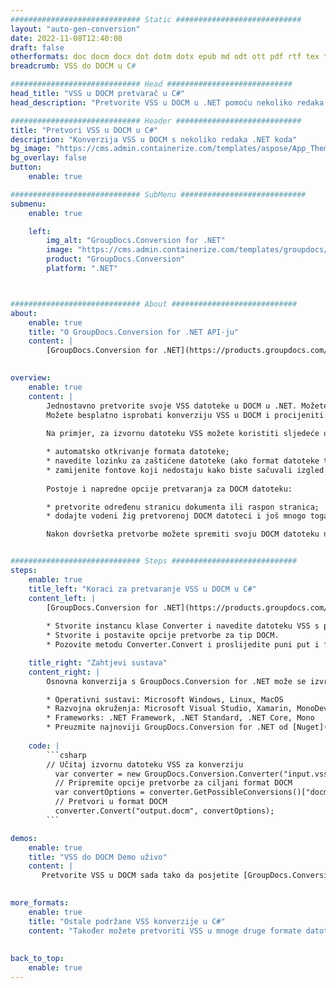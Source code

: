 ```yaml
---
############################# Static ############################
layout: "auto-gen-conversion"
date: 2022-11-08T12:40:08
draft: false
otherformats: doc docm docx dot dotm dotx epub md odt ott pdf rtf tex txt vdx vsdm vsdx vssm vssx vstm vstx vsx vtx xps
breadcrumb: VSS do DOCM u C#

############################# Head ############################
head_title: "VSS u DOCM pretvarač u C#"
head_description: "Pretvorite VSS u DOCM u .NET pomoću nekoliko redaka koda. Koristite GroupDocs Document Conversion API za pretvaranje preko 160 formata datoteka."

############################# Header ############################
title: "Pretvori VSS u DOCM u C#"
description: "Konverzija VSS u DOCM s nekoliko redaka .NET koda"
bg_image: "https://cms.admin.containerize.com/templates/aspose/App_Themes/V3/images/bg/header1.png"
bg_overlay: false
button:
    enable: true

############################# SubMenu ############################
submenu:
    enable: true

    left:
        img_alt: "GroupDocs.Conversion for .NET"
        image: "https://cms.admin.containerize.com/templates/groupdocs/images/product-logos/90x90-noborder/groupdocs-conversion-net.png"
        product: "GroupDocs.Conversion"
        platform: ".NET"



############################# About ############################
about:
    enable: true
    title: "O GroupDocs.Conversion for .NET API-ju"
    content: |
        [GroupDocs.Conversion for .NET](https://products.groupdocs.com/conversion/net/) može se koristiti za pretvaranje Microsoft Worda, Excela, PowerPointa, PDF-a, Visio i drugih formata. GroupDocs.Conversion je samostalni API koji je prikladan za pozadinske i interne sustave gdje su potrebne visoke performanse. Ne ovisi o softveru poput Microsofta ili Open Officea.
    

overview:
    enable: true
    content: |
        Jednostavno pretvorite svoje VSS datoteke u DOCM u .NET. Možete koristiti samo nekoliko C# linija koda na bilo kojoj platformi po vašem izboru kao što su - Windows, Linux, macOS.
        Možete besplatno isprobati konverziju VSS u DOCM i procijeniti kvalitetu rezultata konverzije. Uz jednostavne scenarije konverzije datoteka, možete isprobati naprednije opcije za učitavanje izvorne VSS datoteke i za spremanje izlaznog DOCM rezultata. 
        
        Na primjer, za izvornu datoteku VSS možete koristiti sljedeće opcije učitavanja:

        * automatsko otkrivanje formata datoteke;
        * navedite lozinku za zaštićene datoteke (ako format datoteke to podržava);
        * zamijenite fontove koji nedostaju kako biste sačuvali izgled dokumenta.
        
        Postoje i napredne opcije pretvaranja za DOCM datoteku:

        * pretvorite određenu stranicu dokumenta ili raspon stranica;
        * dodajte vodeni žig pretvorenoj DOCM datoteci i još mnogo toga.

        Nakon dovršetka pretvorbe možete spremiti svoju DOCM datoteku na lokalnu stazu datoteke ili bilo koju pohranu treće strane kao što su FTP, Amazon S3, Google Drive, Dropbox itd. Imajte na umu - da pretvorite VSS u {{ TO}} nema potrebe za instaliranjem bilo kakvog dodatnog softvera - poput MS Officea, Open Officea, Adobe Acrobat Readera itd.


############################# Steps ############################
steps:
    enable: true
    title_left: "Koraci za pretvaranje VSS u DOCM u C#"
    content_left: |
        [GroupDocs.Conversion for .NET](https://products.groupdocs.com/conversion/net/) programerima olakšava pretvaranje VSS datoteke u DOCM s nekoliko redaka koda.
        
        * Stvorite instancu klase Converter i navedite datoteku VSS s punim putem
        * Stvorite i postavite opcije pretvorbe za tip DOCM.
        * Pozovite metodu Converter.Convert i proslijedite puni put i format (DOCM) kao parametar

    title_right: "Zahtjevi sustava"
    content_right: |
        Osnovna konverzija s GroupDocs.Conversion for .NET može se izvršiti u samo nekoliko jednostavnih koraka. Naši API-ji podržani su na svim glavnim platformama i operativnim sustavima. Prije izvršavanja koda u nastavku, provjerite imate li sljedeće preduvjete instalirane na vašem sustavu.

        * Operativni sustavi: Microsoft Windows, Linux, MacOS
        * Razvojna okruženja: Microsoft Visual Studio, Xamarin, MonoDevelop
        * Frameworks: .NET Framework, .NET Standard, .NET Core, Mono
        * Preuzmite najnoviji GroupDocs.Conversion for .NET od [Nuget](https://www.nuget.org/packages/groupdocs.conversion)
         
    code: |
        ```csharp    
        // Učitaj izvornu datoteku VSS za konverziju
          var converter = new GroupDocs.Conversion.Converter("input.vss");
          // Pripremite opcije pretvorbe za ciljani format DOCM
          var convertOptions = converter.GetPossibleConversions()["docm"].ConvertOptions;
          // Pretvori u format DOCM
          converter.Convert("output.docm", convertOptions);
        ```

demos:
    enable: true
    title: "VSS do DOCM Demo uživo"
    content: |
       Pretvorite VSS u DOCM sada tako da posjetite [GroupDocs.Conversion App](https://products.groupdocs.app/conversion/family) web mjesto. Online demo ima sljedeće prednosti
          

more_formats:
    enable: true
    title: "Ostale podržane VSS konverzije u C#"
    content: "Također možete pretvoriti VSS u mnoge druge formate datoteka. Pogledajte popis u nastavku."
       
       
back_to_top:
    enable: true
---
```

